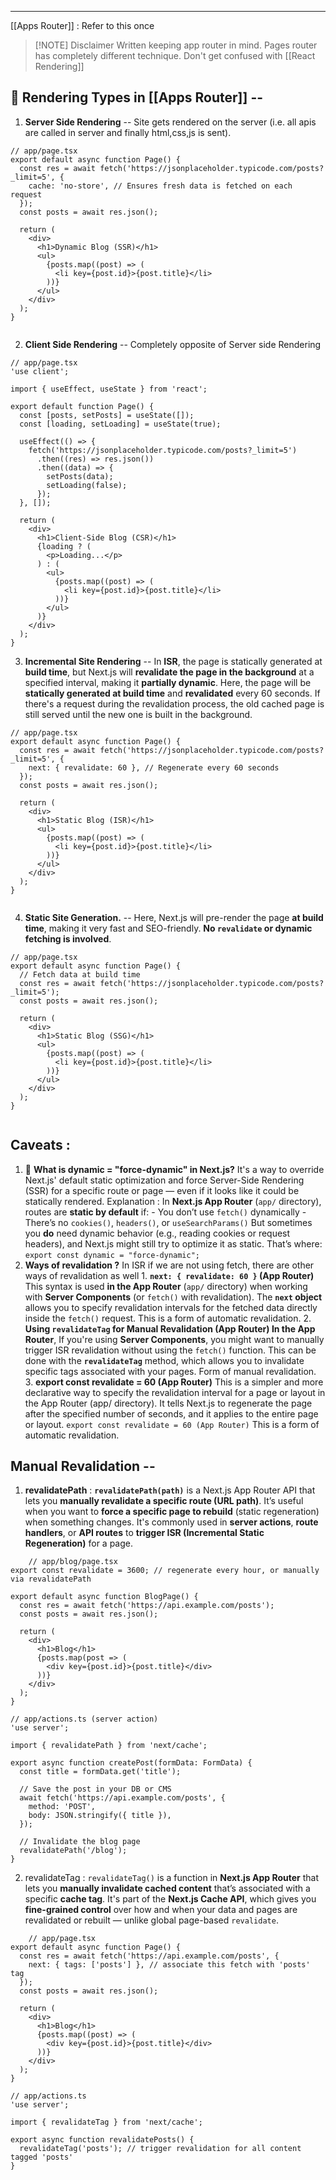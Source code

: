 ________

[[Apps Router]] : Refer to this once

> [!NOTE] Disclaimer
> Written keeping app router in mind. Pages router has completely different technique.
> Don't get confused with [[React Rendering]]

## 🧩 Rendering Types in [[Apps Router]] --

1. **Server Side Rendering** -- Site gets rendered on the server (i.e. all apis are called in server and finally html,css,js is sent).
```tsx
// app/page.tsx
export default async function Page() {
  const res = await fetch('https://jsonplaceholder.typicode.com/posts?_limit=5', {
    cache: 'no-store', // Ensures fresh data is fetched on each request
  });
  const posts = await res.json();

  return (
    <div>
      <h1>Dynamic Blog (SSR)</h1>
      <ul>
        {posts.map((post) => (
          <li key={post.id}>{post.title}</li>
        ))}
      </ul>
    </div>
  );
}


```

2. **Client Side Rendering** -- Completely opposite of Server side Rendering
```tsx
// app/page.tsx
'use client';

import { useEffect, useState } from 'react';

export default function Page() {
  const [posts, setPosts] = useState([]);
  const [loading, setLoading] = useState(true);

  useEffect(() => {
    fetch('https://jsonplaceholder.typicode.com/posts?_limit=5')
      .then((res) => res.json())
      .then((data) => {
        setPosts(data);
        setLoading(false);
      });
  }, []);

  return (
    <div>
      <h1>Client-Side Blog (CSR)</h1>
      {loading ? (
        <p>Loading...</p>
      ) : (
        <ul>
          {posts.map((post) => (
            <li key={post.id}>{post.title}</li>
          ))}
        </ul>
      )}
    </div>
  );
}
```
3. **Incremental Site Rendering** -- In **ISR**, the page is statically generated at **build time**, but Next.js will **revalidate the page in the background** at a specified interval, making it **partially dynamic**. Here, the page will be **statically generated at build time** and **revalidated** every 60 seconds. If there's a request during the revalidation process, the old cached page is still served until the new one is built in the background.
```tsx
// app/page.tsx
export default async function Page() {
  const res = await fetch('https://jsonplaceholder.typicode.com/posts?_limit=5', {
    next: { revalidate: 60 }, // Regenerate every 60 seconds
  });
  const posts = await res.json();

  return (
    <div>
      <h1>Static Blog (ISR)</h1>
      <ul>
        {posts.map((post) => (
          <li key={post.id}>{post.title}</li>
        ))}
      </ul>
    </div>
  );
}


```

4. **Static Site Generation.** -- Here, Next.js will pre-render the page **at build time**, making it very fast and SEO-friendly. **No `revalidate` or dynamic fetching is involved**.
```tsx
// app/page.tsx
export default async function Page() {
  // Fetch data at build time
  const res = await fetch('https://jsonplaceholder.typicode.com/posts?_limit=5');
  const posts = await res.json();

  return (
    <div>
      <h1>Static Blog (SSG)</h1>
      <ul>
        {posts.map((post) => (
          <li key={post.id}>{post.title}</li>
        ))}
      </ul>
    </div>
  );
}


```



## Caveats :
1. 🧠 **What is dynamic = "force-dynamic" in Next.js?**
	It's a way to override Next.js' default static optimization and force Server-Side Rendering (SSR) for a specific route or page — even if it looks like it could be statically rendered.
	Explanation : 
		In **Next.js App Router** (`app/` directory), routes are **static by default** if:
		- You don’t use `fetch()` dynamically
	    - There’s no `cookies()`, `headers()`, or `useSearchParams()`
		But sometimes you **do** need dynamic behavior (e.g., reading cookies or request headers), and Next.js might still try to optimize it as static. That’s where:
			`export const dynamic = "force-dynamic";`
2. **Ways of revalidation ?**
     In ISR if we are not using fetch, there are other ways of revalidation as well
		1. **`next: { revalidate: 60 }` (App Router)**
			This syntax is used **in the App Router** (`app/` directory) when working with **Server Components** (or `fetch()` with revalidation). The **`next` object** allows you to specify revalidation intervals for the fetched data directly inside the `fetch()` request.  This is a form of automatic revalidation.
		2. **Using `revalidateTag` for Manual Revalidation (App Router) In the App Router**, If you're using **Server Components**, you might want to manually trigger ISR revalidation without using the `fetch()` function. This can be done with the **`revalidateTag`** method, which allows you to invalidate specific tags associated with your pages. Form of manual revalidation.
		3. **export const revalidate = 60 (App Router)**
		 This is a simpler and more declarative way to specify the revalidation interval for a page or layout in the App Router (app/ directory). It tells Next.js to regenerate the page after the specified number of seconds, and it applies to the entire page or layout. 
		 `export const revalidate = 60 (App Router)`
		 This is a form of automatic revalidation.

## Manual Revalidation --

1. **revalidatePath** :
	**`revalidatePath(path)`** is a Next.js App Router API that lets you **manually revalidate a specific route (URL path)**. It’s useful when you want to **force a specific page to rebuild** (static regeneration) when something changes. It's commonly used in **server actions**, **route handlers**, or **API routes** to **trigger ISR (Incremental Static Regeneration)** for a page.
```tsx
	// app/blog/page.tsx
export const revalidate = 3600; // regenerate every hour, or manually via revalidatePath

export default async function BlogPage() {
  const res = await fetch('https://api.example.com/posts');
  const posts = await res.json();

  return (
    <div>
      <h1>Blog</h1>
      {posts.map(post => (
        <div key={post.id}>{post.title}</div>
      ))}
    </div>
  );
}
```

```tsx
// app/actions.ts (server action)
'use server';

import { revalidatePath } from 'next/cache';

export async function createPost(formData: FormData) {
  const title = formData.get('title');

  // Save the post in your DB or CMS
  await fetch('https://api.example.com/posts', {
    method: 'POST',
    body: JSON.stringify({ title }),
  });

  // Invalidate the blog page
  revalidatePath('/blog');
}
```


2. revalidateTag :
	`revalidateTag()` is a function in **Next.js App Router** that lets you **manually invalidate cached content** that’s associated with a specific **cache tag**. It's part of the **Next.js Cache API**, which gives you **fine-grained control** over how and when your data and pages are revalidated or rebuilt — unlike global page-based `revalidate`.
```tsx
	// app/page.tsx
export default async function Page() {
  const res = await fetch('https://api.example.com/posts', {
    next: { tags: ['posts'] }, // associate this fetch with 'posts' tag
  });
  const posts = await res.json();

  return (
    <div>
      <h1>Blog</h1>
      {posts.map((post) => (
        <div key={post.id}>{post.title}</div>
      ))}
    </div>
  );
}
```

```tsx
// app/actions.ts
'use server';

import { revalidateTag } from 'next/cache';

export async function revalidatePosts() {
  revalidateTag('posts'); // trigger revalidation for all content tagged 'posts'
}
```


